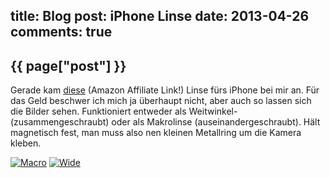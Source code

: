 title: Blog
post: iPhone Linse
date: 2013-04-26
comments: true
---

## {{ page["post"] }}
<!--%
from datetime import datetime
date = datetime.strptime(page["date"], "%Y-%m-%d").strftime("%B %d, %Y")
print "*Posted at %s.*" % date
%-->

Gerade kam [diese][amazon] (Amazon Affiliate Link!) Linse fürs iPhone bei mir an. Für das Geld beschwer ich mich ja überhaupt nicht, aber auch so lassen sich die Bilder sehen. Funktioniert entweder als Weitwinkel- (zusammengeschraubt) oder als Makrolinse (auseinandergeschraubt). Hält magnetisch fest, man muss also nen kleinen Metallring um die Kamera kleben.

[![Macro][small]][big]
[![Wide][widesmall]][widebig]

 [widesmall]: img/lens2_small.jpg
 [widebig]: img/lens2.jpg
 [big]: img/lens1.jpg
 [small]: img/lens1_small.jpg
 [amazon]: http://www.amazon.de/gp/product/B006YLD290/ref=as_li_ss_tl?ie=UTF8&camp=1638&creative=19454&creativeASIN=B006YLD290&linkCode=as2&tag=xythobuzorg-21